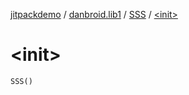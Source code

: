 [jitpackdemo](../../index.md) / [danbroid.lib1](../index.md) / [SSS](index.md) / [&lt;init&gt;](./-init-.md)

# &lt;init&gt;

`SSS()`